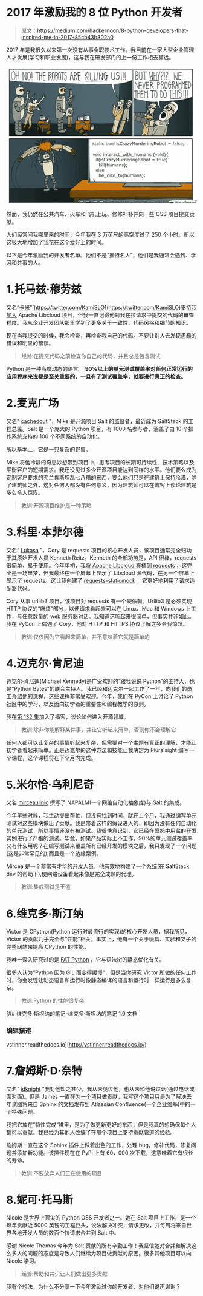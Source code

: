 # 2017 年激励我的 8 位 Python 开发者

> 原文：<https://medium.com/hackernoon/8-python-developers-that-inspired-me-in-2017-85cb43b302a0>

2017 年是我很久以来第一次没有从事全职技术工作。我目前在一家大型企业管理人才发展(学习和职业发展)，这与我在研发部门的上一份工作相去甚远。

![](img/282193f0d92a88cdbb74a2ccd6b77a6e.png)

然而，我仍然在公共汽车、火车和飞机上玩、修修补补并向一些 OSS 项目提交贡献。

人们经常问我哪里来的时间，今年我在 3 万英尺的高空度过了 250 个小时。所以这极大地增加了我花在这个爱好上的时间。

以下是今年激励我的开发者名单。他们不是“推特名人”，他们是我通常会遇到、学习和共事的人。

# 1.托马兹·穆劳兹

又名“[卡米](http://github.com/Kami)”[https://twitter.com/KamiSLO](https://twitter.com/KamiSLO)支持我加入 Apache Libcloud 项目，但我一直记得他对我在拉请求中提交的代码的审查程度。我从企业开发团队那里学到了更多关于一致性、代码风格和细节的知识。

现在当我提交的时候，我会检查，再检查我自己的代码。不要让别人去发现愚蠢的错误和明显的错误。

> 经验:在提交代码之前检查你自己的代码，并且总是包含测试

Python 是一种高度动态的语言。 **90%以上的单元测试覆盖率对任何正常运行的应用程序来说都是至关重要的，一旦有了测试覆盖率，就要进行真正的检查。**

# 2.麦克广场

又名" [cachedout](https://github.com/cachedout) "，Mike 是开源项目 Salt 的监督者，最近成为 SaltStack 的工程总监。Salt 是一个庞大的 Python 项目，有 1000 名参与者，涵盖了由 10 个操作系统支持的 100 个不同系统的自动化。

所以基本上，它是一只复杂的野兽。

Mike 将他冷静的奇思妙想带到项目中，思考项目的长期可持续性、技术策略以及平衡客户的短期需求。我还没见过多少开源项目能达到同样的水平。他们要么成为定制客户要求的弗兰肯斯坦乱七八糟的东西，要么他们只是在建筑上保持冷漠，除了建筑师之外，这对任何人都没有任何意义，因为建筑师可以在博客上谈论建筑是多么令人惊叹。

> 教训:开源项目维护是一种策略

# 3.科里·本菲尔德

又名“ [Lukasa](https://github.com/Lukasa) ”，Cory 是 requests 项目的核心开发人员，该项目通常完全归功于其原始开发人员 Kenneth Reitz。Kenneth 的全部功劳是，API 很棒，requests 很简单，易于使用。今年年初，我[将 Apache Libcloud 移植到 requests](/@anthonypjshaw/python-requests-deep-dive-a0a5c5c1e093) ，这完全是一场噩梦，但我最终在一个屏幕上显示了 Libcloud 源代码，在另一个屏幕上显示了 requests。这让我创建了 [requests-staticmock](https://github.com/tonybaloney/requests-staticmock) ，它更好地利用了请求适配器代码。

Cory 从事 urllib3 项目，该项目对 requests 有一个硬依赖。Urllib3 是必须实现 HTTP 协议的“麻烦”部分，以便请求看起来可以在 Linux、Mac 和 Windows 上工作，与任意数量的 web 服务器对话。我知道这听起来很简单，但事实并非如此。我在 PyCon 上偶遇了 Cory，他对 HTTP 和 HTTPS 协议了解之多令我惊叹。

> 教训:仅仅因为它看起来简单，并不意味着它就是简单的

# 4.迈克尔·肯尼迪

迈克尔·肯尼迪(Michael Kennedy)是广受欢迎的“跟我说说 Python”的主持人，也是“Python Bytes”的联合主持人。我已经和迈克尔一起工作了一年，向我们的员工介绍他的课程，这些课程非常受欢迎。今年，我们在 PyCon 上讨论了 Python 社区中的学习，以及面向初学者的重要性和编程教学的原则。

我在[第 132 集](http://talkpython.fm/132)加入了播客，谈论如何进入开源领域。

> 教训:除非你能解释某件事，并让它听起来简单，否则你不会理解它

任何人都可以让复杂的事情听起来复杂，但需要对一个主题有真正的理解，才能让初学者看起来简单。正是迈克尔的这种方法和技能让我决定为 Pluralsight 编写一个课程，这个课程将在下个月内完成。

# 5.米尔恰·乌利尼奇

又名 [mirceaulinic](https://github.com/mirceaulinic) 撰写了 NAPALM(一个网络自动化抽象库)与 Salt 的集成。

今年早些时候，我主动提出帮忙，但没有找到时间，就在上个月，我通过编写单元测试对这些模块做出了贡献。我是带着这样的假设进入的，即因为没有任何自动化的单元测试，所以事情还没有被测试。我很快意识到，它已经在愤怒中用盐的开发实例进行了严格的测试。毕竟，如果产品实际上不工作，90%的单元测试覆盖率又有什么用呢？在编写测试来覆盖所有已经开发的模块之后，我只发现了一个问题(这是非常罕见的),而且是一个边缘案例。

Mircea 是一个非常有才华的开发人员，他有效地构建了一个系统(在 SaltStack dev 的帮助下),使网络设备看起来像是完全成熟的代理。

> 教训:集成测试是王道

# 6.维克多·斯汀纳

Victor 是 CPython(Python 运行时最流行的实现)的核心开发人员，据我所见，Victor 的贡献几乎完全与“性能”相关。事实上，他有一个关于玩具、实验和叉子的完整网站来提高 CPython 的性能。

我唯一深入研究过的是 [FAT Python](https://hackernoon.com/fat-python-the-next-chapter-in-python-optimization-69dc974bcca2) ，它与语法树的静态优化有关。

很多人认为“Python 因为 GIL 而变得缓慢”，但是当你研究 Victor 所做的任何工作时，你会发现让动态语言和运行时像静态编译的语言和运行时一样运行是多么复杂。

> 教训:Python 的性能很复杂

 [## 维克多·斯坦纳的笔记-维克多·斯坦纳的笔记 1.0 文档

### 编辑描述

vstinner.readthedocs.io](http://vstinner.readthedocs.io/) 

# 7.詹姆斯·D·奈特

又名“ [jdknight](https://github.com/jdknight) ”我对他知之甚少，我从未见过他，也从未和他说过话(通过电话或面对面)。但是 James 一直在[为一个项目](https://github.com/tonybaloney/sphinxcontrib-confluencebuilder)做贡献，我写这个项目只是为了解决去年试图将来自 Sphinx 的文档发布到 Atlassian Confluence(一个企业维基)中的一个特殊问题。

我把它放在“特性完成”堆里，是为了做更新更好的东西，但是我真的想确保每个人都可以贡献。我已经为其他人改编了在那个项目上支持贡献管道的经验。

詹姆斯一直在这个 Sphinx 插件上做着出色的工作，处理 bug，修补代码，修复问题并添加新功能。该插件现在在 PyPi 上有 60，000 次下载，这意味着它有很长的寿命。

> 教训:不要放弃人们正在使用的项目

# 8.妮可·托马斯

Nicole 是世界上顶尖的 Python OSS 开发者之一。她在 Salt 项目上工作，是一个每年贡献近 5000 英镑的工程巨头，设法解决冲突，请求更改，并每周将来自世界各地开发人员的数百个拉请求合并到 Salt 中。

感谢 Nicole Thomas 今年为 Salt 贡献的所有辛勤工作！我坚信她对合并和解决这么多人的问题的态度是导致人们继续为项目做贡献的原因。很多其他项目可以向 Nicole 学习。

> 经验:帮助和共识让人们做出更多贡献

我有个想法，为什么不分享一下今年激励过你的开发者，对他们说声谢谢？